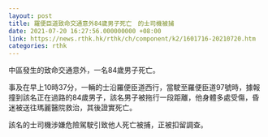 ```yaml
---
layout: post
title: 羅便臣道致命交通意外84歲男子死亡　的士司機被捕
date: 2021-07-20 16:27:56.000000000 +08:00
link: https://news.rthk.hk/rthk/ch/component/k2/1601716-20210720.htm
categories: rthk
---
```


中區發生的致命交通意外，一名84歲男子死亡。

事及在早上10時37分，一輛的士沿羅便臣道西行，當駛至羅便臣道97號時，據報撞到該名正在過路的84歲男子，該名男子被拖行一段距離，他身體多處受傷，昏迷被送往瑪麗醫院救治，其後證實死亡。

該名的士司機涉嫌危險駕駛引致他人死亡被捕，正被扣留調查。
